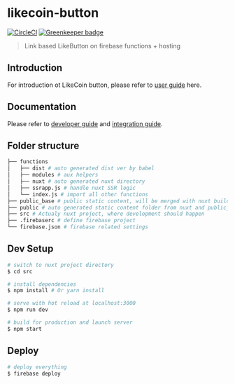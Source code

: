 # likecoin-button
[![CircleCI](https://circleci.com/gh/likecoin/likecoin-button.svg?style=svg)](https://circleci.com/gh/likecoin/likecoin-button)
[![Greenkeeper badge](https://badges.greenkeeper.io/likecoin/likecoin-button.svg)](https://greenkeeper.io/)

> Link based LikeButton on firebase functions + hosting

## Introduction
For introduction ot LikeCoin button, please refer to [user guide](https://docs.like.co/user-guide/likecoin-button) here.

## Documentation
Please refer to [developer guide](https://docs.like.co/developer/likecoin-button) and [integration guide](https://github.com/likecoin/LikeCoinButton-integration).

## Folder structure
```bash
├── functions
│   ├── dist # auto generated dist ver by babel
│   ├── modules # aux helpers
│   ├── nuxt # auto generated nuxt directory
│   ├── ssrapp.js # handle nuxt SSR logic
│   └── index.js # import all other functions
├── public_base # public static content, will be merged with nuxt build
├── public # auto generated static content folder from nuxt and public_base
├── src # Actualy nuxt project, where development should happen
├── .firebaserc # define firebase project
└── firebase.json # firebase related settings
```
## Dev Setup

``` bash
# switch to nuxt project directory
$ cd src

# install dependencies
$ npm install # Or yarn install

# serve with hot reload at localhost:3000
$ npm run dev

# build for production and launch server
$ npm start
```

## Deploy

``` bash
# deploy everything
$ firebase deploy
```

